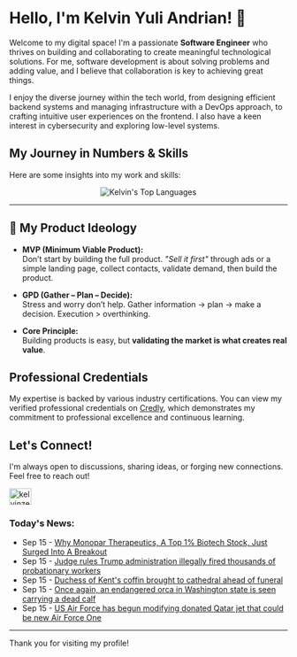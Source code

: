 # Hello, I'm Kelvin Yuli Andrian! 👋

Welcome to my digital space! I'm a passionate **Software Engineer** who thrives on building and collaborating to create meaningful technological solutions. For me, software development is about solving problems and adding value, and I believe that collaboration is key to achieving great things.

I enjoy the diverse journey within the tech world, from designing efficient backend systems and managing infrastructure with a DevOps approach, to crafting intuitive user experiences on the frontend. I also have a keen interest in cybersecurity and exploring low-level systems.

## My Journey in Numbers & Skills

Here are some insights into my work and skills:

<p align="center">
  <img src="https://github-readme-stats.vercel.app/api/top-langs/?username=kelvinzer0&layout=compact&theme=radical" alt="Kelvin's Top Languages" />
</p>

---

## 🚀 My Product Ideology

- **MVP (Minimum Viable Product):**  
  Don’t start by building the full product. *"Sell it first"* through ads or a simple landing page, collect contacts, validate demand, then build the product.

- **GPD (Gather – Plan – Decide):**  
  Stress and worry don’t help. Gather information → plan → make a decision. Execution > overthinking.

- **Core Principle:**  
  Building products is easy, but **validating the market is what creates real value**.

## Professional Credentials

My expertise is backed by various industry certifications. You can view my verified professional credentials on [Credly](https://www.credly.com/users/kelvin-yuli-andrian/badges), which demonstrates my commitment to professional excellence and continuous learning.

## Let's Connect!

I'm always open to discussions, sharing ideas, or forging new connections. Feel free to reach out!

<p align="left">
    <a href="https://linkedin.com/in/kelvinzero" target="blank"><img align="center" src="https://cdn.jsdelivr.net/npm/simple-icons@3.0.1/icons/linkedin.svg" alt="kelvinzero" height="30" width="40" /></a>
</p>

### Today's News:

<!-- feed start -->
- Sep 15 - [Why Monopar Therapeutics, A Top 1% Biotech Stock, Just Surged Into A Breakout](https://www.investors.com/news/technology/monopar-therapeutics-biotech-stock-wilson-disease/?src=A00220&yptr=yahoo)
- Sep 15 - [Judge rules Trump administration illegally fired thousands of probationary workers](https://www.yahoo.com/news/articles/judge-rules-trump-administration-illegally-195847708.html)
- Sep 15 - [Duchess of Kent's coffin brought to cathedral ahead of funeral](https://www.yahoo.com/news/articles/duchess-kents-coffin-brought-cathedral-185214568.html)
- Sep 15 - [Once again, an endangered orca in Washington state is seen carrying a dead calf](https://www.yahoo.com/news/articles/once-again-endangered-orca-washington-194058684.html)
- Sep 15 - [US Air Force has begun modifying donated Qatar jet that could be new Air Force One](https://www.yahoo.com/news/articles/us-air-force-begun-modifying-192559249.html)
<!-- feed end -->

---

Thank you for visiting my profile!
